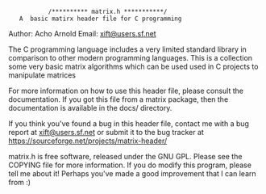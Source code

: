                /********** matrix.h ***********/
       A  basic matirx header file for C programming

Author:          Acho Arnold
Email:            xift@users.sf.net


The C programming language includes a very limited standard library in
comparison to other modern programming languages.  This is a collection
some very basic matrix algorithms which can be used  used in C projects to
manipulate matrices

For more information on how to use this header file, please consult the
documentation. If you got this file from a matrix package, then
the documentation is available in the docs/ directory. 

If you think you've found a bug in  this header file, contact me with a bug
report at  xift@users.sf.net or submit it to the bug tracker at
https://sourceforge.net/projects/matrix-header/

matrix.h is free software, released under the GNU GPL. Please see the
COPYING file for more information. If you do modify this program,
please tell me about it! Perhaps you've made a good improvement that
I can learn from :)